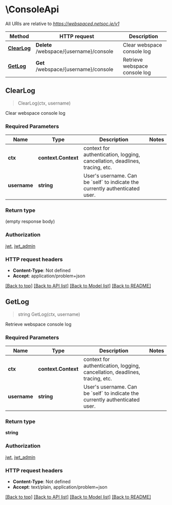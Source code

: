 # \ConsoleApi

All URIs are relative to *https://webspaced.netsoc.ie/v1*

Method | HTTP request | Description
------------- | ------------- | -------------
[**ClearLog**](ConsoleApi.md#ClearLog) | **Delete** /webspace/{username}/console | Clear webspace console log
[**GetLog**](ConsoleApi.md#GetLog) | **Get** /webspace/{username}/console | Retrieve webspace console log



## ClearLog

> ClearLog(ctx, username)

Clear webspace console log

### Required Parameters


Name | Type | Description  | Notes
------------- | ------------- | ------------- | -------------
**ctx** | **context.Context** | context for authentication, logging, cancellation, deadlines, tracing, etc.
**username** | **string**| User&#39;s username. Can be &#x60;self&#x60; to indicate the currently authenticated user.  | 

### Return type

 (empty response body)

### Authorization

[jwt](../README.md#jwt), [jwt_admin](../README.md#jwt_admin)

### HTTP request headers

- **Content-Type**: Not defined
- **Accept**: application/problem+json

[[Back to top]](#) [[Back to API list]](../README.md#documentation-for-api-endpoints)
[[Back to Model list]](../README.md#documentation-for-models)
[[Back to README]](../README.md)


## GetLog

> string GetLog(ctx, username)

Retrieve webspace console log

### Required Parameters


Name | Type | Description  | Notes
------------- | ------------- | ------------- | -------------
**ctx** | **context.Context** | context for authentication, logging, cancellation, deadlines, tracing, etc.
**username** | **string**| User&#39;s username. Can be &#x60;self&#x60; to indicate the currently authenticated user.  | 

### Return type

**string**

### Authorization

[jwt](../README.md#jwt), [jwt_admin](../README.md#jwt_admin)

### HTTP request headers

- **Content-Type**: Not defined
- **Accept**: text/plain, application/problem+json

[[Back to top]](#) [[Back to API list]](../README.md#documentation-for-api-endpoints)
[[Back to Model list]](../README.md#documentation-for-models)
[[Back to README]](../README.md)

